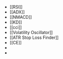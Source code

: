 - [[RSI]]
- [[ADX]]
- [[NMACD]]
- [[KD]]
- [[cci]]
- [[Volatility Oscillator]]
- [[ATR Stop Loss Finder]]
- [[CE]]
- 
- 